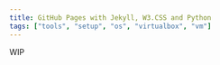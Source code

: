 ```yaml
---
title: GitHub Pages with Jekyll, W3.CSS and Python
tags: ["tools", "setup", "os", "virtualbox", "vm"]
---
```


WIP
